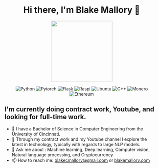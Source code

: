 <h1 align="center">Hi there, I'm Blake Mallory 👋</h1>


<p align="center">
  <img height="200" src="https://github-readme-stats.vercel.app/api?username=mallorbc&show_icons=true&theme=dracula&include_all_commits=true" />
</p>

<div align="center">  

![Python](https://img.shields.io/badge/-Python-%233776ab?logo=python&style=for-the-badge&logoColor=white)
![Pytorch](https://img.shields.io/badge/-PyTorch-%23EE4C2C.svg?style=for-the-badge&logo=PyTorch&logoColor=white)
![Flask](https://img.shields.io/badge/-Flask-%23eeeeee?logo=flask&style=for-the-badge&logoColor=black)
![Raspi](https://img.shields.io/badge/-RaspberryPi-C51A4A?style=for-the-badge&logo=Raspberry-Pi)
![Ubuntu](https://img.shields.io/badge/Ubuntu-E95420?style=for-the-badge&logo=ubuntu&logoColor=white)
![C++](https://img.shields.io/badge/-C%2B%2B-00599C?style=for-the-badge&logo=c%2B%2B&logoColor=white)
![Monero](https://img.shields.io/badge/monero-FF6600?style=for-the-badge&logo=monero&logoColor=white)
![Ethereum](https://img.shields.io/badge/Ethereum-3C3C3D?style=for-the-badge&logo=Ethereum&logoColor=white)

</div>

## I'm currently doing contract work, Youtube, and looking for full-time work.
- :brain: I have a Bachelor of Science  in Computer Engineering from the University of Cincinnati.
- 🔭 Through my contract work and my Youtube channel I explore the latest in technology, typically with regards to large NLP models.
- 💬 Ask me about : Machine learning, Deep learning, Computer vision, Natural language processing, and Cryptocurrency
- 📫 How to reach me: blakecmallory@gmail.com or [blakemallory.com](www.blakemallory.com)

